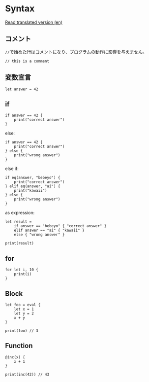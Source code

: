 # Syntax

[Read translated version (en)](../translations/en/docs/syntax.md)

## コメント
`//`で始めた行はコメントになり、プログラムの動作に影響を与えません。

```
// this is a comment
```

## 変数宣言
```
let answer = 42
```

## if
```
if answer == 42 {
	print("correct answer")
}
```

else:
```
if answer == 42 {
	print("correct answer")
} else {
	print("wrong answer")
}
```

else if:
```
if eq(answer, "bebeyo") {
	print("correct answer")
} elif eq(answer, "ai") {
	print("kawaii")
} else {
	print("wrong answer")
}
```

as expression:
```
let result =
	if answer == "bebeyo" { "correct answer" }
	elif answer == "ai" { "kawaii" }
	else { "wrong answer" }

print(result)
```

## for
```
for let i, 10 {
	print(i)
}
```

## Block
```
let foo = eval {
	let x = 1
	let y = 2
	x + y
}

print(foo) // 3
```

## Function
```
@inc(x) {
	x + 1
}

print(inc(42)) // 43
```
